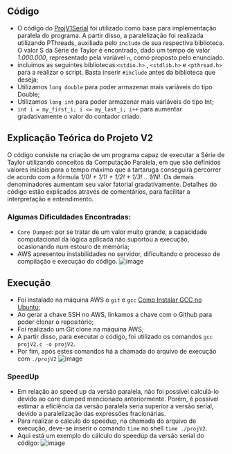 ## Código
- O código do [ProjV1Serial](https://github.com/claudia1402/LabComputacaoParalela-GrupoJujutsuCodigo/tree/main/ProjV1Serial) foi utilizado como base para implementação paralela do programa. A partir disso, a paralelização foi realizada utilizando PThreads, auxiliada pelo `include` de sua respectiva biblioteca. O valor S da Série de Taylor é encontrado, dado um tempo de valor _1.000.000_, representado pela variável `n`, como proposto pelo enunciado. 
- incluimos as seguintes bibliotecas:`<stdio.h>` , `<stdlib.h>` e `<pthread.h>` para a realizar o script. Basta inserir `#include` antes da biblioteca que deseja;
- Utilizamos `long double` para poder armazenar mais variáveis do tipo Double; 
- Utilizamos `long int` para poder armazenar mais variáveis do tipo Int;
- `int i = my_first_i; i <= my_last_i; i++` para aumentar gradativamente o valor do contador criado.

## Explicação Teórica do Projeto V2
O código consiste na criação de um programa capaz de executar a Série de Taylor utilizando conceitos da Computação Paralela, em que são definidos valores iniciais para o tempo máximo que a tartaruga conseguirá percorrer de acordo com a fórmula _1/0! + 1/1! + 1/2! + 1/3!... 1/N!_. Os demais denominadores aumentam seu valor fatorial gradativamente. Detalhes do código estão explicados através de comentários, para facilitar a interpretação e entendimento.

### Algumas Dificuldades Encontradas:
- `Core Dumped`: por se tratar de um valor muito grande, a capacidade computacional da lógica aplicada não suportou a execução, ocasionando num estouro de memória;
- AWS apresentou instabilidades no servidor, dificultando o processo de compilação e execução do código. 
![image](https://user-images.githubusercontent.com/83611462/196848592-c049c8b4-4010-4b11-8756-a8ba6904557a.png)

## Execução
- Foi instalado na máquina AWS o `git` e `gcc` [Como Instalar GCC no Ubuntu](https://linuxize.com/post/how-to-install-gcc-compiler-on-ubuntu-18-04/);
- Ao gerar a chave SSH no AWS, linkamos a chave com o Github para poder clonar o repositório;
- Foi realizado um Git clone na máquina AWS;
- A partir disso, para executar o código, foi utilizado os comandos `gcc projV2.c -o projV2`.
- Por fim, após estes comandos há a chamada do arquivo de execução com `./projV2`
![image](https://user-images.githubusercontent.com/80297158/196845239-f89f9cae-dcdd-4703-a270-6c1839d908aa.png)

### SpeedUp
- Em relação ao speed up da versão paralela, não foi possível calculá-lo devido ao core dumped mencionado anteriormente. Porém, é possível estimar a eficiência da versão paralela seria superior a versão serial, devido a paralelização das expressões fracionárias.
- Para realizar o cálculo do speedup, na chamada do arquivo de execução, deve-se inserir o comando `time` no shell `time ./projV2`.
- Aqui está um exemplo do cálculo do speedup da versão serial do código:
![image](https://user-images.githubusercontent.com/80297158/196845408-a5b04a10-81c8-404f-9dcf-907fae6a02cd.png)
